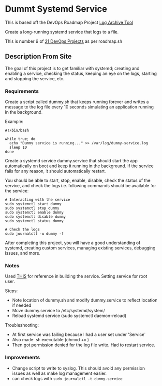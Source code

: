 # Dummt Systemd Service

This is based off the DevOps Roadmap Project [Log Archive Tool](https://roadmap.sh/projects/log-archive-tool)

Create a long-running systemd service that logs to a file. 

This is number 9 of [21 DevOps Projects](https://roadmap.sh/devops/projects) as per roadmap.sh

## Description From Site 

The goal of this project is to get familiar with systemd; creating and enabling a service, checking the status, keeping an eye on the logs, starting and stopping the service, etc.

### Requirements

Create a script called dummy.sh that keeps running forever and writes a message to the log file every 10 seconds simulating an application running in the background. 

Example:
```
#!/bin/bash

while true; do
  echo "Dummy service is running..." >> /var/log/dummy-service.log
  sleep 10
done
```

Create a systemd service dummy.service that should start the app automatically on boot and keep it running in the background. If the service fails for any reason, it should automatically restart.

You should be able to start, stop, enable, disable, check the status of the service, and check the logs i.e. following commands should be available for the service:

```
# Interacting with the service
sudo systemctl start dummy
sudo systemctl stop dummy
sudo systemctl enable dummy
sudo systemctl disable dummy
sudo systemctl status dummy
```

```
# Check the logs
sudo journalctl -u dummy -f
```

After completing this project, you will have a good understanding of systemd, creating custom services, managing existing services, debugging issues, and more.

### Notes 

Used [THIS](https://linuxhandbook.com/create-systemd-services/) for reference in building the service. Setting service for root user. 

Steps: 

- Note location of dummy.sh and modify dummy.service to reflect location if needed 
- Move dummy.service to /etc/systemd/system/
- Reload systemd service (sudo systemctl daemon-reload)

Troubleshooting: 

- At first service was failing because I had a user set under 'Service'
- Also made .sh executable (chmod +x <path>)
- Then got permission denied for the log file write. Had to restart service. 

### Improvements 

- Change script to write to syslog. This should avoid any permission issues as well as make log management easier.
- can check logs with `sudo journalctl -t dummy-service`